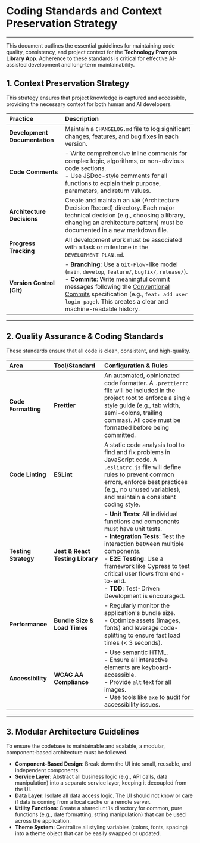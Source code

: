 # Coding Standards and Context Preservation Strategy

---

This document outlines the essential guidelines for maintaining code quality, consistency, and project context for the **Technology Prompts Library App**. Adherence to these standards is critical for effective AI-assisted development and long-term maintainability.

## 1. Context Preservation Strategy

This strategy ensures that project knowledge is captured and accessible, providing the necessary context for both human and AI developers.

| Practice | Description |
| :--- | :--- |
| **Development Documentation** | Maintain a `CHANGELOG.md` file to log significant changes, features, and bug fixes in each version. |
| **Code Comments** | - Write comprehensive inline comments for complex logic, algorithms, or non-obvious code sections. <br> - Use JSDoc-style comments for all functions to explain their purpose, parameters, and return values. |
| **Architecture Decisions** | Create and maintain an `ADR` (Architecture Decision Record) directory. Each major technical decision (e.g., choosing a library, changing an architecture pattern) must be documented in a new markdown file. |
| **Progress Tracking** | All development work must be associated with a task or milestone in the `DEVELOPMENT_PLAN.md`. |
| **Version Control (Git)** | - **Branching**: Use a `Git-Flow`-like model (`main`, `develop`, `feature/`, `bugfix/`, `release/`). <br> - **Commits**: Write meaningful commit messages following the [Conventional Commits](https://www.conventionalcommits.org/) specification (e.g., `feat: add user login page`). This creates a clear and machine-readable history. |

---

## 2. Quality Assurance & Coding Standards

These standards ensure that all code is clean, consistent, and high-quality.

| Area | Tool/Standard | Configuration & Rules |
| :--- | :--- | :--- |
| **Code Formatting** | **Prettier** | An automated, opinionated code formatter. A `.prettierrc` file will be included in the project root to enforce a single style guide (e.g., tab width, semi-colons, trailing commas). All code must be formatted before being committed. |
| **Code Linting** | **ESLint** | A static code analysis tool to find and fix problems in JavaScript code. A `.eslintrc.js` file will define rules to prevent common errors, enforce best practices (e.g., no unused variables), and maintain a consistent coding style. |
| **Testing Strategy**| **Jest & React Testing Library** | - **Unit Tests**: All individual functions and components must have unit tests. <br> - **Integration Tests**: Test the interaction between multiple components. <br> - **E2E Testing**: Use a framework like Cypress to test critical user flows from end-to-end. <br> - **TDD**: Test-Driven Development is encouraged. |
| **Performance** | **Bundle Size & Load Times** | - Regularly monitor the application's bundle size. <br> - Optimize assets (images, fonts) and leverage code-splitting to ensure fast load times (< 3 seconds). |
| **Accessibility** | **WCAG AA Compliance** | - Use semantic HTML. <br> - Ensure all interactive elements are keyboard-accessible. <br> - Provide `alt` text for all images. <br> - Use tools like `axe` to audit for accessibility issues. |

---

## 3. Modular Architecture Guidelines

To ensure the codebase is maintainable and scalable, a modular, component-based architecture must be followed.

- **Component-Based Design**: Break down the UI into small, reusable, and independent components.
- **Service Layer**: Abstract all business logic (e.g., API calls, data manipulation) into a separate service layer, keeping it decoupled from the UI.
- **Data Layer**: Isolate all data access logic. The UI should not know or care if data is coming from a local cache or a remote server.
- **Utility Functions**: Create a shared `utils` directory for common, pure functions (e.g., date formatting, string manipulation) that can be used across the application.
- **Theme System**: Centralize all styling variables (colors, fonts, spacing) into a theme object that can be easily swapped or updated.
